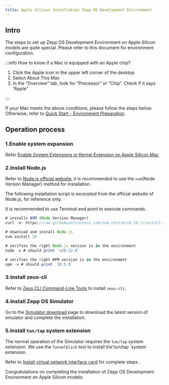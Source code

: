 ```yaml
---
title: Apple Silicon Installation Zepp OS Development Environment
---
```


## Intro

The steps to set up Zepp OS Development Environment on Apple Silicon models are quite special. Please refer to this document for environment configuration.

:::info
How to know if a Mac is equipped with an Apple chip?

1. Click the Apple icon in the upper left corner of the desktop
2. Select About This Mac
3. In the “Overview” tab, look for “Processor” or “Chip”. Check if it says “Apple”

:::

If your Mac meets the above conditions, please follow the steps below. Otherwise, refer to [Quick Start - Environment Preparation](../../guides/quick-start/environment.mdx).

## Operation process

### 1.Enable system expansion

Refer [Enable System Extensions or Kernel Extension on Apple Silicon Mac](./apple-silicon.md)

### 2.Install Node.js

Refer to [Node.js official website](https://nodejs.org/en), it is recommended to use the `nvm`(Node Version Manager) method for installation.

The following installation script is excerpted from the official website of Node.js, for reference only.

It is recommended to use Terminal end point to execute commands.

```js
# installs NVM (Node Version Manager)
curl -o- https://raw.githubusercontent.com/nvm-sh/nvm/v0.39.7/install.sh | bash

# download and install Node.js
nvm install 20

# verifies the right Node.js version is in the environment
node -v # should print `v20.12.0`

# verifies the right NPM version is in the environment
npm -v # should print `10.5.0`
```

### 3.Install zeus-cli

Refer to [Zeus CLI Command-Line Tools](../tools/cli/index.md) to install `zeus-cli`.

### 4.Install Zepp OS Simulator

Go to the [Simulator download](../tools/simulator/download.md) page to download the latest version of emulator and complete the installation.

### 5.Install `tun/tap` system extension

The normal operation of the Simulator requires the `tun/tap` system extension. We use the `Tunnelblick` tool to install the'tun/tap 'system extension.

Refer to [Install virtual network interface card](../tools/simulator/setup.md#1-installing-a-virtual-network-card) for complete steps .

Congratulations on completing the installation of Zepp OS Development Environment on Apple Silicon models.
